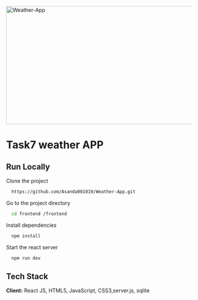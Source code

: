 <img src="https://socialify.git.ci/Asanda001019/Weather-App/image?language=1&owner=1&name=1&stargazers=1&theme=Light" alt="Weather-App" width="640" height="320" />
<h1>Task7 weather APP</h1>

## Run Locally
Clone the project
```bash
  https://github.com/Asanda001019/Weather-App.git
```
Go to the project directory
```bash
  cd frontend /frontend
```
Install dependencies
```bash
  npm install
```
Start the react server
```bash
  npm run dev
```
## Tech Stack
**Client:** React JS, HTML5, JavaScript, CSS3,server.js, sqlite

